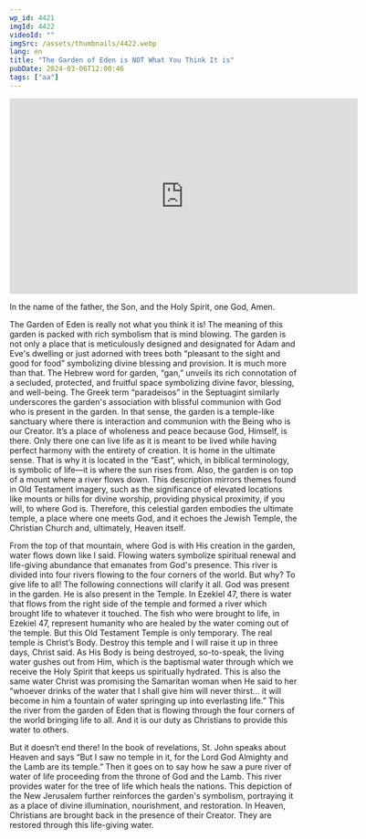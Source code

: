 ```yaml
---
wp_id: 4421
imgId: 4422
videoId: ""
imgSrc: /assets/thumbnails/4422.webp
lang: en
title: "The Garden of Eden is NOT What You Think It is"
pubDate: 2024-03-06T12:00:46
tags: ["aa"]
---
```


<p><iframe loading="lazy" title="" src="https://www.youtube.com/embed/BU_1693pSUo" width="609.52" height="342.85" frameborder="0" allowfullscreen="allowfullscreen"><span data-mce-type="bookmark" style="display: inline-block; width: 0px; overflow: hidden; line-height: 0;" class="mce_SELRES_start">﻿</span></iframe></p>
<p>In the name of the father, the Son, and the Holy Spirit, one God, Amen.</p>
<p>The Garden of Eden is really not what you think it is! The meaning of this garden is packed with rich symbolism that is mind blowing. The garden is not only a place that is meticulously designed and designated for Adam and Eve's dwelling or just adorned with trees both “pleasant to the sight and good for food” symbolizing divine blessing and provision. It is much more than that. The Hebrew word for garden, &#8220;gan,&#8221; unveils its rich connotation of a secluded, protected, and fruitful space symbolizing divine favor, blessing, and well-being. The Greek term “paradeisos” in the Septuagint similarly underscores the garden's association with blissful communion with God who is present in the garden. In that sense, the garden is a temple-like sanctuary where there is interaction and communion with the Being who is our Creator. It’s a place of wholeness and peace because God, Himself, is there. Only there one can live life as it is meant to be lived while having perfect harmony with the entirety of creation. It is home in the ultimate sense. That is why it is located in the “East”, which, in biblical terminology, is symbolic of life—it is where the sun rises from. Also, the garden is on top of a mount where a river flows down. This description mirrors themes found in Old Testament imagery, such as the significance of elevated locations like mounts or hills for divine worship, providing physical proximity, if you will, to where God is. Therefore, this celestial garden embodies the ultimate temple, a place where one meets God, and it echoes the Jewish Temple, the Christian Church and, ultimately, Heaven itself.</p>
<p>From the top of that mountain, where God is with His creation in the garden, water flows down like I said. Flowing waters symbolize spiritual renewal and life-giving abundance that emanates from God's presence. This river is divided into four rivers flowing to the four corners of the world. But why? To give life to all! The following connections will clarify it all. God was present in the garden. He is also present in the Temple. In Ezekiel 47, there is water that flows from the right side of the temple and formed a river which brought life to whatever it touched. The fish who were brought to life, in Ezekiel 47, represent humanity who are healed by the water coming out of the temple. But this Old Testament Temple is only temporary. The real temple is Christ’s Body. Destroy this temple and I will raise it up in three days, Christ said. As His Body is being destroyed, so-to-speak, the living water gushes out from Him, which is the baptismal water through which we receive the Holy Spirit that keeps us spiritually hydrated. This is also the same water Christ was promising the Samaritan woman when He said to her “whoever drinks of the water that I shall give him will never thirst… it will become in him a fountain of water springing up into everlasting life.” This the river from the garden of Eden that is flowing through the four corners of the world bringing life to all. And it is our duty as Christians to provide this water to others.</p>
<p>But it doesn’t end there! In the book of revelations, St. John speaks about Heaven and says “But I saw no temple in it, for the Lord God Almighty and the Lamb are its temple.” Then it goes on to say how he saw a pure river of water of life proceeding from the throne of God and the Lamb. This river provides water for the tree of life which heals the nations. This depiction of the New Jerusalem further reinforces the garden's symbolism, portraying it as a place of divine illumination, nourishment, and restoration. In Heaven, Christians are brought back in the presence of their Creator. They are restored through this life-giving water.</p>

